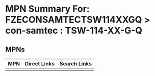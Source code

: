 



# MPN Summary For: FZECONSAMTECTSW114XXGQ > con-samtec : TSW-114-XX-G-Q

## MPNs
  

|MPN|Direct Links|Search Links|
| :--- | :--- | :--- |
||||
